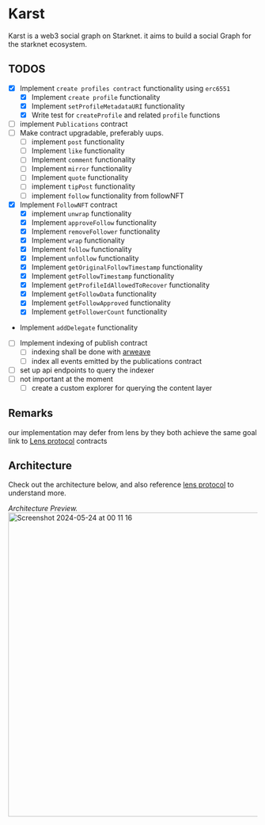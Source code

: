 # Karst

Karst is a web3 social graph on Starknet. it aims to build a social Graph for the starknet ecosystem.

## TODOS

- [x] Implement `create profiles contract` functionality using `erc6551`
  - [x] Implement `create profile` functionality
  - [x] Implement `setProfileMetadataURI` functionality
  - [x] Write test for `createProfile` and related `profile` functions
- [ ] implement `Publications` contract
- [ ] Make contract upgradable, preferably uups.
  - [ ] implement `post` functionality
  - [ ] Implement `like` functionality
  - [ ] Implement `comment` functionality
  - [ ] Implement `mirror` functionality
  - [ ] Implement `quote` functionality
  - [ ] implement `tipPost` functionality
  - [ ] implement `follow` functionality from followNFT
- [x] Implement `FollowNFT` contract
  - [x] implement `unwrap` functionality
  - [x] Implement `approveFollow` functionality
  - [x] Implement `removeFollower` functionality
  - [x] Implement `wrap` functionality
  - [x] Implement `follow` functionality
  - [x] Implement `unfollow` functionality
  - [x] Implement `getOriginalFollowTimestamp` functionality
  - [x] Implement `getFollowTimestamp` functionality
  - [x] Implement `getProfileIdAllowedToRecover` functionality
  - [x] Implement `getFollowData` functionality
  - [x] Implement `getFollowApproved` functionality
  - [x] Implement `getFollowerCount` functionality
- Implement `addDelegate` functionality
- [ ] Implement indexing of publish contract
  - [ ] indexing shall be done with [arweave](https://www.arweave.org/)
  - [ ] index all events emitted by the publications contract
- [ ] set up api endpoints to query the indexer
- [ ] not important at the moment
  - [ ] create a custom explorer for querying the content layer

## Remarks

our implementation may defer from lens by they both achieve the same goal
link to [Lens protocol](https://polygonscan.com/address/0x176c2a1c54e8b028eeec14bf0a059e354408ff47#code) contracts

## Architecture

Check out the architecture below, and also reference [lens protocol](https://github.com/lens-protocol/core/tree/master) to understand more.

*Architecture Preview.*
<img width="614" alt="Screenshot 2024-05-24 at 00 11 16" src="https://github.com/horuslabsio/karst-core/assets/60871378/25f001ff-b198-4cd1-aaff-866b1d0bd4f8">



